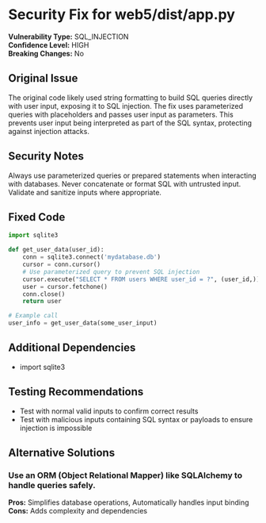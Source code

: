 # Security Fix for web5/dist/app.py

**Vulnerability Type:** SQL_INJECTION  
**Confidence Level:** HIGH  
**Breaking Changes:** No

## Original Issue
The original code likely used string formatting to build SQL queries directly with user input, exposing it to SQL injection. The fix uses parameterized queries with placeholders and passes user input as parameters. This prevents user input being interpreted as part of the SQL syntax, protecting against injection attacks.

## Security Notes
Always use parameterized queries or prepared statements when interacting with databases. Never concatenate or format SQL with untrusted input. Validate and sanitize inputs where appropriate.

## Fixed Code
```py
import sqlite3

def get_user_data(user_id):
    conn = sqlite3.connect('mydatabase.db')
    cursor = conn.cursor()
    # Use parameterized query to prevent SQL injection
    cursor.execute("SELECT * FROM users WHERE user_id = ?", (user_id,))
    user = cursor.fetchone()
    conn.close()
    return user

# Example call
user_info = get_user_data(some_user_input)
```

## Additional Dependencies
- import sqlite3

## Testing Recommendations
- Test with normal valid inputs to confirm correct results
- Test with malicious inputs containing SQL syntax or payloads to ensure injection is impossible

## Alternative Solutions

### Use an ORM (Object Relational Mapper) like SQLAlchemy to handle queries safely.
**Pros:** Simplifies database operations, Automatically handles input binding
**Cons:** Adds complexity and dependencies

